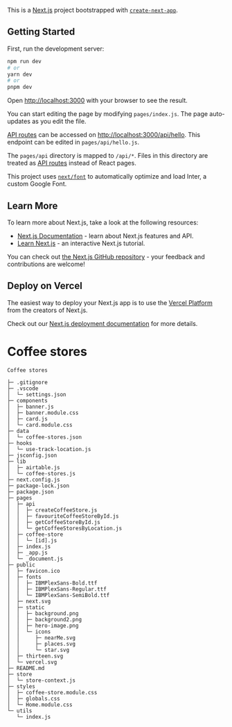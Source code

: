 This is a [Next.js](https://nextjs.org/) project bootstrapped with [`create-next-app`](https://github.com/vercel/next.js/tree/canary/packages/create-next-app).

## Getting Started

First, run the development server:

```bash
npm run dev
# or
yarn dev
# or
pnpm dev
```

Open [http://localhost:3000](http://localhost:3000) with your browser to see the result.

You can start editing the page by modifying `pages/index.js`. The page auto-updates as you edit the file.

[API routes](https://nextjs.org/docs/api-routes/introduction) can be accessed on [http://localhost:3000/api/hello](http://localhost:3000/api/hello). This endpoint can be edited in `pages/api/hello.js`.

The `pages/api` directory is mapped to `/api/*`. Files in this directory are treated as [API routes](https://nextjs.org/docs/api-routes/introduction) instead of React pages.

This project uses [`next/font`](https://nextjs.org/docs/basic-features/font-optimization) to automatically optimize and load Inter, a custom Google Font.

## Learn More

To learn more about Next.js, take a look at the following resources:

- [Next.js Documentation](https://nextjs.org/docs) - learn about Next.js features and API.
- [Learn Next.js](https://nextjs.org/learn) - an interactive Next.js tutorial.

You can check out [the Next.js GitHub repository](https://github.com/vercel/next.js/) - your feedback and contributions are welcome!

## Deploy on Vercel

The easiest way to deploy your Next.js app is to use the [Vercel Platform](https://vercel.com/new?utm_medium=default-template&filter=next.js&utm_source=create-next-app&utm_campaign=create-next-app-readme) from the creators of Next.js.

Check out our [Next.js deployment documentation](https://nextjs.org/docs/deployment) for more details.

# Coffee stores

```
Coffee stores

├─ .gitignore
├─ .vscode
│  └─ settings.json
├─ components
│  ├─ banner.js
│  ├─ banner.module.css
│  ├─ card.js
│  └─ card.module.css
├─ data
│  └─ coffee-stores.json
├─ hooks
│  └─ use-track-location.js
├─ jsconfig.json
├─ lib
│  ├─ airtable.js
│  └─ coffee-stores.js
├─ next.config.js
├─ package-lock.json
├─ package.json
├─ pages
│  ├─ api
│  │  ├─ createCoffeeStore.js
│  │  ├─ favouriteCoffeeStoreById.js
│  │  ├─ getCoffeeStoreById.js
│  │  └─ getCoffeeStoresByLocation.js
│  ├─ coffee-store
│  │  └─ [id].js
│  ├─ index.js
│  ├─ _app.js
│  └─ _document.js
├─ public
│  ├─ favicon.ico
│  ├─ fonts
│  │  ├─ IBMPlexSans-Bold.ttf
│  │  ├─ IBMPlexSans-Regular.ttf
│  │  └─ IBMPlexSans-SemiBold.ttf
│  ├─ next.svg
│  ├─ static
│  │  ├─ background.png
│  │  ├─ background2.png
│  │  ├─ hero-image.png
│  │  └─ icons
│  │     ├─ nearMe.svg
│  │     ├─ places.svg
│  │     └─ star.svg
│  ├─ thirteen.svg
│  └─ vercel.svg
├─ README.md
├─ store
│  └─ store-context.js
├─ styles
│  ├─ coffee-store.module.css
│  ├─ globals.css
│  └─ Home.module.css
└─ utils
   └─ index.js

```
